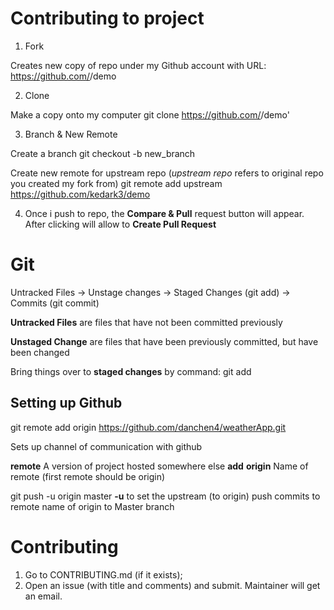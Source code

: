 # Contributing to project

1. Fork

Creates new copy of repo under my Github account with URL:
https://github.com/<YourUserName>/demo

2. Clone

Make a copy onto my computer
git clone https://github.com/<YourUserName>/demo'

3. Branch & New Remote

Create a branch
git checkout -b new_branch

Create new remote for upstream repo (_upstream repo_ refers to original repo you created my fork from)
git remote add upstream https://github.com/kedark3/demo

4. Once i push to repo, the **Compare & Pull** request button will appear. After clicking will allow to **Create Pull Request**

# Git

Untracked Files -> Unstage changes -> Staged Changes (git add) -> Commits (git commit)

**Untracked Files** are files that have not been committed previously

**Unstaged Change** are files that have been previously committed, but have been changed

Bring things over to **staged changes** by command: git add

## Setting up Github

git remote add origin https://github.com/danchen4/weatherApp.git

Sets up channel of communication with github

**remote** A version of project hosted somewhere else
**add**
**origin** Name of remote (first remote should be origin)

git push -u origin master
**-u** to set the upstream (to origin)
push commits to remote name of origin to Master branch

# Contributing

1.  Go to CONTRIBUTING.md (if it exists);
2.  Open an issue (with title and comments) and submit. Maintainer will get an email.
